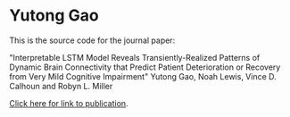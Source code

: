 # Yutong Gao

This is the source code for the journal paper: 

"Interpretable LSTM Model Reveals Transiently-Realized Patterns of Dynamic Brain Connectivity that Predict Patient Deterioration or Recovery from Very Mild Cognitive Impairment"
Yutong Gao, Noah Lewis, Vince D. Calhoun and Robyn L. Miller

[Click here for link to publication](https://ieeexplore.ieee.org/abstract/document/9871348).
